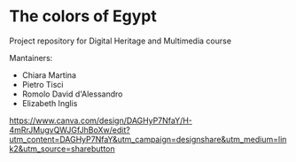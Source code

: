# The colors of Egypt

Project repository for Digital Heritage and Multimedia course

Mantainers:
* Chiara Martina
* Pietro Tisci
* Romolo David d'Alessandro
* Elizabeth Inglis

https://www.canva.com/design/DAGHyP7NfaY/H-4mRrJMugvQWJGfJhBoXw/edit?utm_content=DAGHyP7NfaY&utm_campaign=designshare&utm_medium=link2&utm_source=sharebutton
